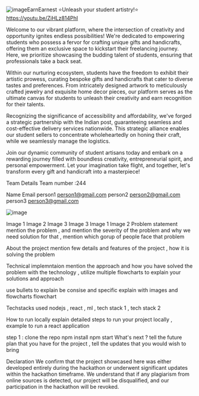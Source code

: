 ![image](https://github.com/swarshaa/vashisht-24/assets/124490108/1d8ecf10-59ea-49a6-bc32-7c5dab3fa875)EarnEarnest
⭐️Unleash your student artistry!⭐️
https://youtu.be/ZiHLz814PhI


Welcome to our vibrant platform, where the intersection of creativity and opportunity ignites endless possibilities! We're dedicated to empowering students who possess a fervor for crafting unique gifts and handicrafts, offering them an exclusive space to kickstart their freelancing journey. Here, we prioritize showcasing the budding talent of students, ensuring that professionals take a back seat.

Within our nurturing ecosystem, students have the freedom to exhibit their artistic prowess, curating bespoke gifts and handicrafts that cater to diverse tastes and preferences. From intricately designed artwork to meticulously crafted jewelry and exquisite home decor pieces, our platform serves as the ultimate canvas for students to unleash their creativity and earn recognition for their talents.

Recognizing the significance of accessibility and affordability, we've forged a strategic partnership with the Indian post, guaranteeing seamless and cost-effective delivery services nationwide. This strategic alliance enables our student sellers to concentrate wholeheartedly on honing their craft, while we seamlessly manage the logistics.

Join our dynamic community of student artisans today and embark on a rewarding journey filled with boundless creativity, entrepreneurial spirit, and personal empowerment. Let your imagination take flight, and together, let's transform every gift and handicraft into a masterpiece!


Team Details
Team number :244

Name	Email
person1	person1@gmail.com
person2	person2@gmail.com
person3	person3@gmail.com

![image](https://github.com/swarshaa/vashisht-24/assets/124490108/be297def-8cf2-44c7-b989-ee97a3885cb0)



Image 1 Image 2 Image 3 Image 3 Image 1 Image 2
Problem statement
mention the problem , and mention the severity of the problem and why we need solution for that , mention which gorup of people face that problem

About the project
mention few details and features of the project , how it is solving the problem

Technical implemntaion
mention the approach and how you have solved the problem with the technology , utilize multiple flowcharts to explain your solutions and approach

use bullets to explain
be consise and specific
explain with images and flowcharts
flowchart

Techstacks used
nodejs , react , ml , tech stack 1 , tech stack 2

How to run locally
explain detailed steps to run your project locally , example to run a react application

step 1 : clone the repo
npm install
npm start
What's next ?
tell the future plan that you have for the project , tell the updates that you would wish to bring

Declaration
We confirm that the project showcased here was either developed entirely during the hackathon or underwent significant updates within the hackathon timeframe. We understand that if any plagiarism from online sources is detected, our project will be disqualified, and our participation in the hackathon will be revoked.
